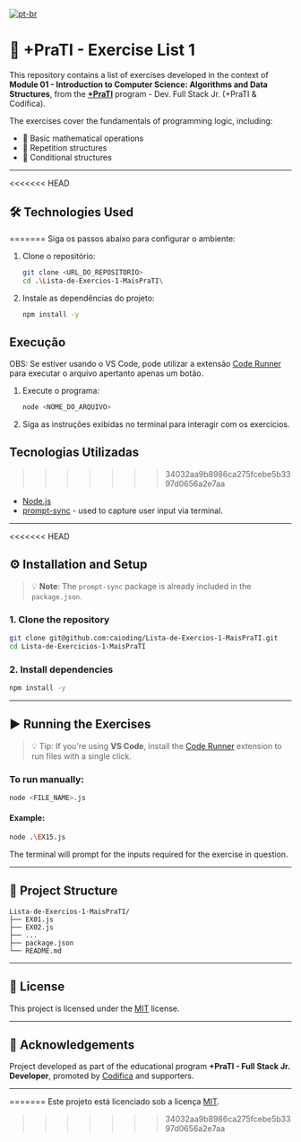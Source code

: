 [![pt-br](https://img.shields.io/badge/lang-pt--br-green.svg)](https://github.com/caioding/Lista-de-Exercios-1-MaisPraTI/blob/main/README.pt-br.md)

# 📘 +PraTI - Exercise List 1

This repository contains a list of exercises developed in the context of **Module 01 - Introduction to Computer Science: Algorithms and Data Structures**, from the [**+PraTI**](https://www.maisprati.com.br/) program - Dev. Full Stack Jr. (+PraTI & Codifica).

The exercises cover the fundamentals of programming logic, including:
- 🧮 Basic mathematical operations
- 🔁 Repetition structures
- 🔀 Conditional structures

---

<<<<<<< HEAD
## 🛠️ Technologies Used
=======
Siga os passos abaixo para configurar o ambiente:

1. Clone o repositório:
   ```bash
   git clone <URL_DO_REPOSITORIO>
   cd .\Lista-de-Exercios-1-MaisPraTI\
   ```

2. Instale as dependências do projeto:
   ```bash
   npm install -y
   ```

## Execução
OBS: Se estiver usando o VS Code, pode utilizar a extensão [Code Runner](https://marketplace.visualstudio.com/items?itemName=formulahendry.code-runner) para executar o arquivo apertanto apenas um botão.

1. Execute o programa:
   ```bash
   node <NOME_DO_ARQUIVO>
   ```

2. Siga as instruções exibidas no terminal para interagir com os exercícios.

## Tecnologias Utilizadas
>>>>>>> 34032aa9b8986ca275fcebe5b3397d0656a2e7aa

- [Node.js](https://nodejs.org/)
- [prompt-sync](https://www.npmjs.com/package/prompt-sync) - used to capture user input via terminal.

---

<<<<<<< HEAD
## ⚙️ Installation and Setup

> 💡 **Note**: The `prompt-sync` package is already included in the `package.json`.

### 1. Clone the repository
```bash
git clone git@github.com:caioding/Lista-de-Exercios-1-MaisPraTI.git
cd Lista-de-Exercicios-1-MaisPraTI
```

### 2. Install dependencies
```bash
npm install -y
```

---

## ▶️ Running the Exercises

> 💡 Tip: If you're using **VS Code**, install the [Code Runner](https://marketplace.visualstudio.com/items?itemName=formulahendry.code-runner) extension to run files with a single click.

### To run manually:
```bash
node <FILE_NAME>.js
```

#### Example:
```bash
node .\EX15.js
```

The terminal will prompt for the inputs required for the exercise in question.

---

## 📂 Project Structure
```
Lista-de-Exercios-1-MaisPraTI/
├── EX01.js
├── EX02.js
├── ...
├── package.json
└── README.md
```

---

## 📝 License

This project is licensed under the [MIT](LICENSE) license.

---

## 🤝 Acknowledgements

Project developed as part of the educational program **+PraTI - Full Stack Jr. Developer**, promoted by [Codifica](https://www.codificaedu.com.br/) and supporters.

---
=======
Este projeto está licenciado sob a licença [MIT](LICENSE).
>>>>>>> 34032aa9b8986ca275fcebe5b3397d0656a2e7aa
